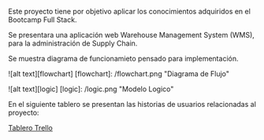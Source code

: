 Este proyecto tiene por objetivo aplicar los conocimientos adquiridos en el Bootcamp Full Stack.

Se presentara una aplicación web Warehouse Management System (WMS), para la administración de Supply Chain.

Se muestra diagrama de funcionamieto pensado para implementación.

![alt text][flowchart]
[flowchart]: /flowchart.png "Diagrama de Flujo"

![alt text][logic]
[logic]: /logic.png "Modelo Logico"

En el siguiente tablero se presentan las historias de usuarios relacionadas al proyecto:

[Tablero Trello](https://trello.com/b/J1oT49La/proyecto-final)